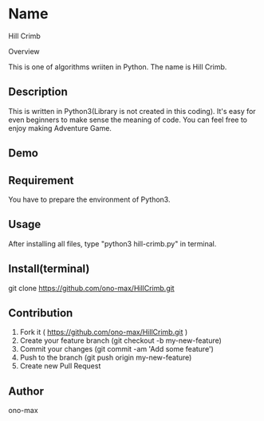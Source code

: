 Name
====
Hill Crimb

Overview

This is one of algorithms wriiten in Python. The name is Hill Crimb. 

## Description

This is written in Python3(Library is not created in this coding). It's easy for even beginners to make sense the meaning of code. You can feel free to enjoy making Adventure Game.

## Demo



## Requirement

You have to prepare the environment of Python3.

## Usage

After installing all files, type "python3 hill-crimb.py" in terminal.

## Install(terminal)

git clone https://github.com/ono-max/HillCrimb.git

## Contribution

1. Fork it ( https://github.com/ono-max/HillCrimb.git )
2. Create your feature branch (git checkout -b my-new-feature)
3. Commit your changes (git commit -am 'Add some feature')
4. Push to the branch (git push origin my-new-feature)
5. Create new Pull Request

## Author

ono-max

